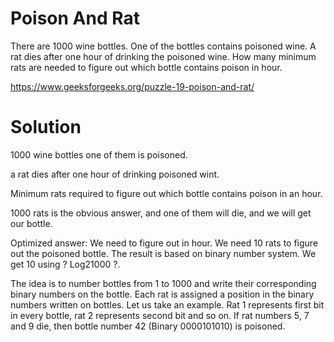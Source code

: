 # Poison And Rat

There are 1000 wine bottles. One of the bottles contains poisoned wine. A rat dies after one hour of drinking the poisoned wine. How many minimum rats are needed to figure out which bottle contains poison in hour.

https://www.geeksforgeeks.org/puzzle-19-poison-and-rat/

# Solution

1000 wine bottles
one of them is poisoned.

a rat dies after one hour of drinking poisoned wint.

Minimum rats required to figure out which bottle contains poison in an hour.

1000 rats is the obvious answer, and one of them will die, and we will get our bottle.

Optimized answer:
We need to figure out in hour. We need 10 rats to figure out the poisoned bottle. The result is based on binary number system. We get 10 using ? Log21000 ?.  

The idea is to number bottles from 1 to 1000 and write their corresponding binary numbers on the bottle. Each rat is assigned a position in the binary numbers written on bottles. Let us take an example. Rat 1 represents first bit in every bottle, rat 2 represents second bit and so on. If rat numbers 5, 7 and 9 die, then bottle number 42 (Binary 0000101010) is poisoned.


